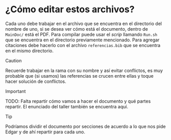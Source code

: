 # ¿Cómo editar estos archivos?

Cada uno debe trabajar en el archivo que se encuentra en el directorio del nombre de uno, si se desea ver cómo está el documento, dentro de `MainDoc/` está el PDF. Para compilar puede usar el *scrip* llamando `Run.sh` que se encuentra en el directorio previamente mencionado. Para agregar citaciones debe hacerlo con el archivo `referencias.bib` que se encuentra en el mismo directorio.

> [!CAUTION]
> Recuerde trabajar en la rama con su nombre y así evitar conflictos, es muy probable que (si usamos) las referencias se crucen entre ellas y toque hacer solución de conflictos.

> [!IMPORTANT]
> TODO: Falta repartir cómo vamos a hacer el documento y qué partes repartir. El enunciado del taller también se encuentra aquí. 

> [!TIP]
> Podríamos dividir el documento por secciones de acuerdo a lo que nos pide Edgar y de ahí repartir para cada uno.
